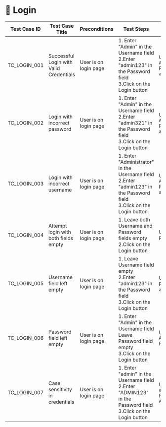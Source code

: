 # 🧪 Login

| Test Case ID | Test Case Title |  Preconditions | Test Steps   | Test Data | Expected Result | Priority | Severity | Comments |
|--------------|--------------|--------------|--------------|--------------|--------------|--------------|--------------|--------------|
| TC_LOGIN_001       | Successful Login with Valid Credentials         | User is on login page    | 1. Enter "Admin" in the Username field<br>2.Enter "admin123" in the Password field<br>3.Click on the Login button  | Username: `Admin`<br>Password: `admin123` | User is redirected to the dashboard |  High | Critical | - | 
| TC_LOGIN_002       | Login with incorrect password    | User is on login page    | 1. Enter "Admin" in the Username field<br>2.Enter "admin321" in the Password field<br>3.Click on the Login button | Username: `Admin`<br>Password: `admin321`| Error message "Invalid credentials" is displayed | High | High | - |
| TC_LOGIN_003       | Login with incorrect username    | User is on login page    | 1. Enter "Administrator" in the Username field<br>2.Enter "admin123" in the Password field<br>3.Click on the Login button | Username: `Administrator`<br>Password: `admin123`| Error message "Invalid credentials" is displayed | High | High | - |
| TC_LOGIN_004       | Attempt login with both fields empty    | User is on login page    | 1. Leave both Username and Password fields empty<br>2.Click on the Login button | Username: ` ` <br> Password: ` `| "Required" messages are shown below both fields | Medium | Medium | - |
| TC_LOGIN_005       |  Username field left empty    | User is on login page    | 1. Leave Username field empty<br>2.Enter "admin123" in the Password field<br>3.Click on the Login button | Username: ` ` <br> Password: `admin123`| "Required" messages are shown below the Username fields | Medium | Medium | - |
| TC_LOGIN_006       | Password field left empty    | User is on login page    | 1. Enter "Admin" in the Username field<br>Leave Password field empty<br>3.Click on the Login button | Username: `Admin` <br> Password: ` `| "Required" messages are shown below the Password fields | Medium | Medium | - |
| TC_LOGIN_007       | Case sensitivity in credentials    | User is on login page    | 1. Enter "admin" in the Username field<br>2.Enter "ADMIN123" in the Password field<br>3.Click on the Login button | Username: `admin` <br> Password: `ADMIN123`| Error message "Invalid credentials" is displayed | Low | Low | - |
